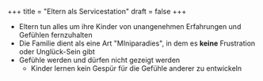 +++
title = "Eltern als Servicestation"
draft = false
+++

-   Eltern tun alles um ihre Kinder von unangenehmen Erfahrungen und Gefühlen fernzuhalten
-   Die Familie dient als eine Art "MIniparadies", in dem es **keine** Frustration oder Unglück-Sein gibt
-   Gefühle werden und dürfen nicht gezeigt werden
    -   Kinder lernen kein Gespür für die Gefühle anderer zu entwickeln
